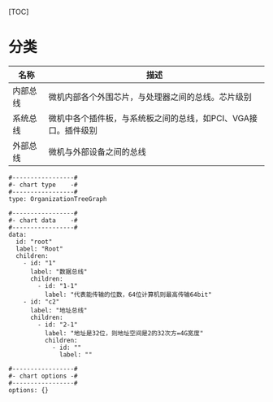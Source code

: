 [TOC]

# 分类
| 名称     | 描述 |
| -------- | ---- |
| 内部总线 |微机内部各个外围芯片，与处理器之间的总线。芯片级别      |
| 系统总线 |微机中各个插件板，与系统板之间的总线，如PCI、VGA接口。插件级别      |
| 外部总线 |微机与外部设备之间的总线      |

```chartsview
#-----------------#
#- chart type    -#
#-----------------#
type: OrganizationTreeGraph

#-----------------#
#- chart data    -#
#-----------------#
data:
  id: "root"
  label: "Root"
  children:
    - id: "1"
      label: "数据总线"
      children:
        - id: "1-1"
          label: "代表能传输的位数，64位计算机则最高传输64bit"
    - id: "c2"
      label: "地址总线"
      children:
        - id: "2-1"
          label: "地址是32位，则地址空间是2的32次方=4G宽度"
          children:
            - id: ""
              label: ""

#-----------------#
#- chart options -#
#-----------------#
options: {}
```